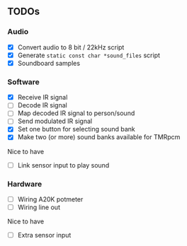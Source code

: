 ## TODOs

### Audio
- [x] Convert audio to 8 bit / 22kHz script
- [x] Generate `static const char *sound_files` script
- [x] Soundboard samples

### Software
- [x] Receive IR signal
- [ ] Decode IR signal
- [ ] Map decoded IR signal to person/sound
- [ ] Send modulated IR signal
- [x] Set one button for selecting sound bank
- [x] Make two (or more) sound banks available for TMRpcm

Nice to have
- [ ] Link sensor input to play sound

### Hardware
- [ ] Wiring A20K potmeter
- [ ] Wiring line out

Nice to have
- [ ] Extra sensor input